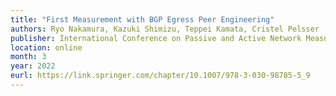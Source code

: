 ```yaml
---
title: "First Measurement with BGP Egress Peer Engineering"
authors: Ryo Nakamura, Kazuki Shimizu, Teppei Kamata, Cristel Pelsser
publisher: International Conference on Passive and Active Network Measurement (PAM)
location: online
month: 3
year: 2022
eurl: https://link.springer.com/chapter/10.1007/978-3-030-98785-5_9
---
```


